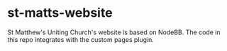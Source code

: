 # st-matts-website
St Matthew's Uniting Church's website is based on NodeBB. The code in this repo integrates with the custom pages plugin.
